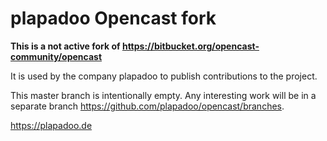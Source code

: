 plapadoo Opencast fork
======================

**This is a not active fork of https://bitbucket.org/opencast-community/opencast**

It is used by the company plapadoo to publish contributions to the project.

This master branch is intentionally empty. Any interesting work will be in a separate branch https://github.com/plapadoo/opencast/branches.

https://plapadoo.de
